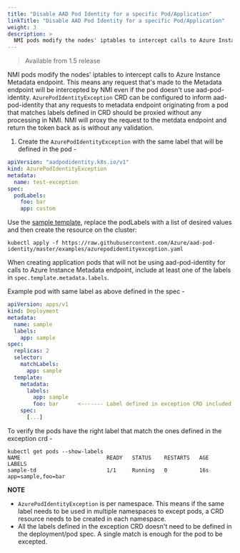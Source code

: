 ```yaml
---
title: "Disable AAD Pod Identity for a specific Pod/Application"
linkTitle: "Disable AAD Pod Identity for a specific Pod/Application"
weight: 3
description: >
  NMI pods modify the nodes' iptables to intercept calls to Azure Instance Metadata endpoint. This means any request that's made to the Metadata endpoint will be intercepted by NMI even if the pod doesn't use aad-pod-identity.
---
```


> Available from 1.5 release

NMI pods modify the nodes' iptables to intercept calls to Azure Instance Metadata endpoint. This means any request that's made to the Metadata endpoint will be intercepted by NMI even if the pod doesn't use aad-pod-identity. `AzurePodIdentityException` CRD can be configured to inform aad-pod-identity that any requests to metadata endpoint originating from a pod that matches labels defined in CRD should be proxied without any processing in NMI. NMI will proxy the request to the metdata endpoint and return the token back as is without any validation.

1. Create the `AzurePodIdentityException` with the same label that will be defined in the pod -

```yaml
apiVersion: "aadpodidentity.k8s.io/v1"
kind: AzurePodIdentityException
metadata:
  name: test-exception
spec:
  podLabels:
    foo: bar
    app: custom
```

Use the [sample template](https://github.com/Azure/aad-pod-identity/blob/master/examples/azurepodidentityexception.yaml), replace the podLabels with a list of desired values and then create the resource on the cluster:

```shell
kubectl apply -f https://raw.githubusercontent.com/Azure/aad-pod-identity/master/examples/azurepodidentityexception.yaml
```

When creating application pods that will not be using aad-pod-identity for calls to Azure Instance Metadata endpoint, include at least one of the labels in `spec.template.metadata.labels`.

Example pod with same label as above defined in the spec -

```yaml
apiVersion: apps/v1
kind: Deployment
metadata:
  name: sample
  labels:
    app: sample
spec:
  replicas: 2
  selector:
    matchLabels:
      app: sample
  template:
    metadata:
      labels:
        app: sample
        foo: bar      <------- Label defined in exception CRD included in deployment
    spec:
      [...]
```

To verify the pods have the right label that match the ones defined in the exception crd -
```shell
kubectl get pods --show-labels
NAME                           READY   STATUS    RESTARTS   AGE   LABELS
sample-td                      1/1     Running   0          16s   app=sample,foo=bar
```

**NOTE**
- `AzurePodIdentityException` is per namespace. This means if the same label needs to be used in multiple namespaces to except pods, a CRD resource needs to be created in each namespace.
- All the labels defined in the exception CRD doesn't need to be defined in the deployment/pod spec. A single match is enough for the pod to be excepted.